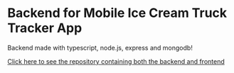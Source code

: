# Backend for Mobile Ice Cream Truck Tracker App

<p>Backend made with typescript, node.js, express and mongodb!</p>
<a href="https://github.com/ernest1027/IceCreamTruckTrackerApp">Click here to see the repository containing both the backend and frontend</a>

